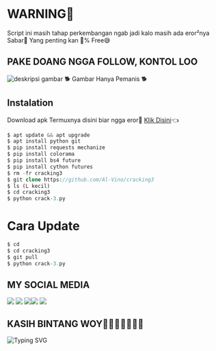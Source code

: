 # WARNING🌈
Script ini masih tahap perkembangan ngab jadi kalo masih ada eror²nya Sabar🤗 Yang penting kan 💯% Free😅

## PAKE DOANG NGGA FOLLOW, KONTOL LOO
![deskripsi gambar](https://i.ibb.co/DkW0rqJ/Screenshot-2022-04-11-22-35-25-654-com-termux.png)
🐕 Gambar Hanya Pemanis 🐕
## Instalation
Download apk Termuxnya disini biar ngga eror🌟
[Klik Disini](https://f-droid.org/repo/com.termux_117.apk)👈
```php
$ apt update && apt upgrade 
$ apt install python git 
$ pip install requests mechanize
$ pip install colorama
$ pip install bs4 future 
$ pip install cython futures 
$ rm -fr cracking3
$ git clone https://github.com/Al-Vino/cracking3
$ ls (L kecil)
$ cd cracking3
$ python crack-3.py
```
# Cara Update
```php
$ cd
$ cd cracking3
$ git pull
$ python crack-3.py
```
## MY SOCIAL MEDIA
[![](https://img.shields.io/badge/Github-black?logo=Github&logoColor=black&labelColor=white)](https://github.com/Al-Vino) [![](https://img.shields.io/badge/Twitter-blue?logo=Twitter&logoColor=White&labelColor=white)](https://mobile.twitter.com/AdjAlvino)
[![](https://img.shields.io/badge/Facebook-blue?logo=Facebook&logoColor=blue&labelColor=white)](https://www.facebook.com/legend.alvino)[![](https://img.shields.io/badge/Instagram-red?logo=Instagram&logoColor=red&labelColor=white)](https://www.instagram.com/silsillaa_/) [![](https://img.shields.io/badge/Whatsapp-CHAT-red?logo=Whatsapp&logoColor=Brightgreen&labelColor=white)](https://wa.me/6283114500777?text=Asalamualaikum+kak+Vino+ganteng)
## KASIH BINTANG WOY🌟🌟🌟🌟🌟🌟🌟
![Typing SVG](https://readme-typing-svg.herokuapp.com?lines=Selamat+Bersenang-senang....!+)
